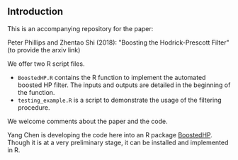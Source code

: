 ﻿
## Introduction

This is an accompanying repository for the paper:

Peter Phillips and Zhentao Shi (2018): "Boosting the Hodrick-Prescott Filter" (to provide the arxiv link)

We offer two R script files.

* `BoostedHP.R` contains the R function to implement the automated boosted HP filter.
The inputs and outputs are detailed in the beginning of the function.
* `testing_example.R` is a script to demonstrate the usage of the filtering procedure.

We welcome comments about the paper and the code.

Yang Chen is developing the code here into an R package [BoostedHP](https://github.com/chenyang45/BoostedHP).
Though it is at a very preliminary stage, it can be installed and implemented in R.
